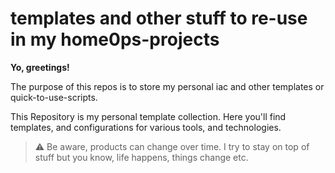 # templates and other stuff to re-use in my home0ps-projects

**Yo, greetings!**

The purpose of this repos is to store my personal iac and other templates or quick-to-use-scripts.


This Repository is my personal template collection. Here you'll find templates, and configurations for various tools, and technologies.

> :warning: Be aware, products can change over time. I try to stay on top of stuff but you know, life happens, things change etc.
